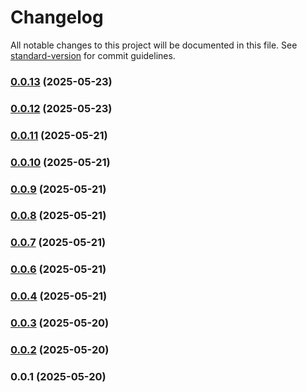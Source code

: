 # Changelog

All notable changes to this project will be documented in this file. See [standard-version](https://github.com/conventional-changelog/standard-version) for commit guidelines.

### [0.0.13](https://github.com/clintjansen/smartspai-chat/compare/v0.0.12...v0.0.13) (2025-05-23)

### [0.0.12](https://github.com/clintjansen/smartspai-chat/compare/v0.0.11...v0.0.12) (2025-05-23)

### [0.0.11](https://github.com/clintjansen/smartspai-chat/compare/v0.0.10...v0.0.11) (2025-05-21)

### [0.0.10](https://github.com/clintjansen/smartspai-chat/compare/v0.0.9...v0.0.10) (2025-05-21)

### [0.0.9](https://github.com/clintjansen/smartspai-chat/compare/v0.0.8...v0.0.9) (2025-05-21)

### [0.0.8](https://github.com/clintjansen/smartspai-chat/compare/v0.0.7...v0.0.8) (2025-05-21)

### [0.0.7](https://github.com/clintjansen/smartspai-chat/compare/v0.0.6...v0.0.7) (2025-05-21)

### [0.0.6](https://github.com/clintjansen/smartspai-chat/compare/v0.0.5...v0.0.6) (2025-05-21)

### [0.0.4](https://github.com/clintjansen/smartspai-chat/compare/v0.0.3...v0.0.4) (2025-05-21)

### [0.0.3](https://github.com/clintjansen/smartspai-chat/compare/v0.0.2...v0.0.3) (2025-05-20)

### [0.0.2](https://github.com/clintjansen/smartspai-chat/compare/v0.0.1...v0.0.2) (2025-05-20)

### 0.0.1 (2025-05-20)
